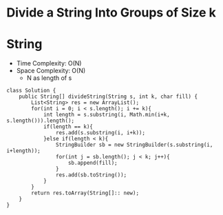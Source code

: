 # Divide a String Into Groups of Size k
# String
* Time Complexity: O(N)
* Space Complexity: O(N)
	* N as length of s
```
class Solution {
    public String[] divideString(String s, int k, char fill) {
        List<String> res = new ArrayList();
        for(int i = 0; i < s.length(); i += k){
            int length = s.substring(i, Math.min(i+k, s.length())).length();
            if(length == k){
                res.add(s.substring(i, i+k));
            }else if(length < k){
                StringBuilder sb = new StringBuilder(s.substring(i, i+length));
                for(int j = sb.length(); j < k; j++){
                    sb.append(fill);
                }
                res.add(sb.toString());
            }
        }
        return res.toArray(String[]:: new);
    }
}
```